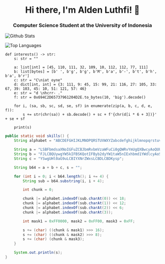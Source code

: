 <h1 align="center">Hi there, I'm Alden Luthfi!    👋   </h1>
<h3 align = "center">Computer Science Student at the University of Indonesia</h3>
<p align = "left"><img align="center" src="https://github-readme-stats.vercel.app/api?username=Cheesewaffly&hide=prs&show_icons=true&include_all_commits=true&theme=transparent&hide_border=true" alt="Github Stats" /></p>  
<p align = "left"><img align="center" src="https://github-readme-stats.vercel.app/api/top-langs/?username=Cheesewaffly&layout=compact&theme=transparent&card_width=1000&hide_border=true&exclude_repo=Sarwacatur" alt="Top Languages" /></p>

```python3
def interests() -> str:
    s: str = ""
  
    a: list[int] = [45, 110, 111, 32, 109, 10, 112, 112, 77, 111]
    b: list[bytes] = [b' ', b'g', b'g', b'M', b'a', b'-', b't', b'h', b'a', b'r']
    c: str = "C\niat oyne"
    d: dict[int, int] = {3: 111, 9: 45, 15: 99, 21: 116, 27: 105, 33: 67, 39: 103, 45: 10, 51: 121, 57: 46}
    e: str = "d \nhcrr- ."
    f: str = 0x694C2D65737961204D2E.to_bytes(10, 'big').decode()
    
    for i, (sa, sb, sc, sd, se, sf) in enumerate(zip(a, b, c, d, e, f)):
        s += str(chr(sa)) + sb.decode() + sc + f'{chr(d[i * 6 + 3])}' + se + sf
  
    print(s)
```
```java
public static void skills() {
    String alphabet = "ABCDEFGHIJKLMNOPQRSTUVWXYZabcdefghijklmnopqrstuvwxyz0123456789+/";

    String a = "LSBFbmdsaXNoIGFuZCBJbmRvbmVzaWFuCi0gQWRvYmUgQXBwcyAoQUUsIE";
    String b = "FJLCBQUywgYW5kIFBSKQotIFByb2dyYW1taW5nIExhbmd1YWdlcyAoSmF2";
    String c = "YSwgUHl0aG9uLCBIYXNrZWxsLCBDLCBDKysp";

    String b64 = a + b + c, s = "";

    for (int i = 0; i < b64.length(); i += 4) {
        String sub = b64.substring(i, i + 4);

        int chunk = 0;

        chunk |= alphabet.indexOf(sub.charAt(0)) << 18;
        chunk |= alphabet.indexOf(sub.charAt(1)) << 12;
        chunk |= alphabet.indexOf(sub.charAt(2)) << 6;
        chunk |= alphabet.indexOf(sub.charAt(3));

        int mask1 = 0xFF0000, mask2 = 0xFF00, mask3 = 0xFF;

        s += (char) ((chunk & mask1) >>> 16);
        s += (char) ((chunk & mask2) >>> 8);
        s += (char) (chunk & mask3);
    }

    System.out.println(s);
}
```

